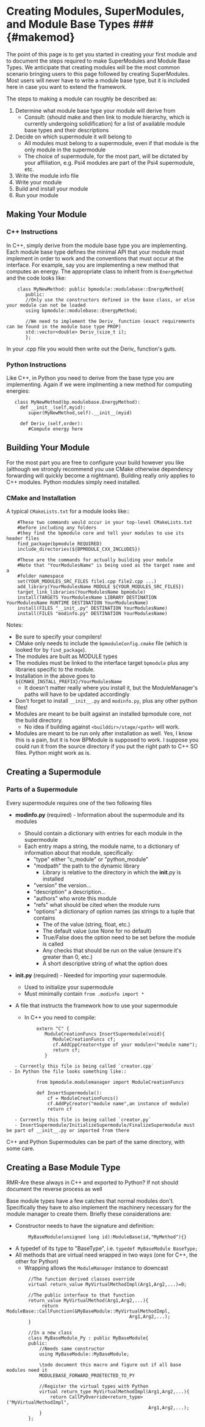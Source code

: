 # Creating Modules, SuperModules, and Module Base Types ###         {#makemod}

The point of this page is to get you started in creating your first module and 
to document the steps required to make SuperModules and Module Base Types.  We 
anticipate that creating modules will be the most common scenario bringing users to this page followed by creating SuperModules.  Most users will never have to write a module base type, but it is included here in case you want to extend the framework.  

The steps to making a module can roughly be described as:

1. Determine what module base type your module will derive from
   - Consult: (should make and then link to module hierarchy, which is currently undergoing solidification) for a list of available module base types and their descriptions
2. Decide on which supermodule it will belong to
   - All modules must belong to a supermodule, even if that module is the only module in the supermodule
   - The choice of supermodule, for the most part, will be dictated by your affiliation, e.g. Psi4 modules are part  of the Psi4 supermodule, etc. 
3. Write the module info file
4. Write your module
5. Build and install your module
6. Run your module

## Making Your Module ###

### C++ Instructions ###

In C++, simply derive from the module base type you are implementing.  Each module base type defines the minimal API that your module must implement in order to work and the conventions that must occur at the interface.  For example,
say you are implementing a new method that computes an energy.  The appropriate class to inherit from is `EnergyMethod` and the code looks like:

~~~{.cpp}
    class MyNewMethod: public bpmodule::modulebase::EnergyMethod{
       public:
       //Only use the constructors defined in the base class, or else your module can not be loaded
       using bpmodule::modulebase::EnergyMethod;
       
       //We need to implement the Deriv_ function (exact requirements can be found in the module base type PROP)
       std::vector<double> Deriv_(size_t i);
       };
~~~

In your .cpp file you would then write out the Deriv_ function's guts.

### Python Instructions ###
Like C++, in Python you need to derive from the base type you are implementing.  Again if we were implmenting a new method for computing energies:

~~~{.py}
   class MyNewMethod(bp.modulebase.EnergyMethod):
     def __init__(self,myid):
        super(MyNewMethod,self).__init__(myid)

     def Deriv_(self,order):
        #Compute energy here
~~~

## Building Your Module ###
For the most part you are free to configure your build however you like (although we strongly recommend you use CMake otherwise dependency forwarding will quickly become a nightmare).  Building really only applies to C++ modules.  Python modules simply need installed.

### CMake and Installation ###

A typical `CMakeLists.txt` for a module looks like::

~~~{.sh}
    #These two commands would occur in your top-level CMakeLists.txt 
    #before including any folders
    #they find the bpmodule core and tell your modules to use its header files
    find_package(bpmodule REQUIRED)
    include_directories(${BPMODULE_CXX_INCLUDES})

    #These are the commands for actually building your module
    #Note that "YourModulesName" is being used as the target name and a 
    #folder namespace
    set(YOUR_MODULES_SRC_FILES file1.cpp file2.cpp ...)
    add_library(YourModulesName MODULE ${YOUR_MODULES_SRC_FILES})
    target_link_libraries(YourModulesName bpmodule)
    install(TARGETS YourModulesName LIBRARY DESTINATION YourModulesName RUNTIME DESTINATION YourModulesName)
    install(FILES "__init_.py" DESTINATION YourModulesName)
    install(FILES "modinfo.py" DESTINATION YourModulesName)
~~~

Notes:
- Be sure to specify your compilers!
- CMake only needs to include the `bpmoduleConfig.cmake` file (which is looked for by `find_package`). 
- The modules are built as MODULE types
- The modules must be linked to the interface target `bpmodule` plus any libraries specific to the module.
- Installation in the above goes to `${CMAKE_INSTALL_PREFIX}/YourModulesName`
  - It doesn't matter really where you install it, but the ModuleManager's paths will have to be updated accordingly 
- Don't forget to install `__init__.py` and `modinfo.py`, plus any other python files!
- Modules are meant to be built against an installed bpmodule core, not the build directory. 
  - No idea if building against `<builddir>/stage/<path>` will work.
- Modules are meant to be run only after installation as well. Yes, I know this is a pain, but it is how BPModule is supposed to work. I suppose you could run it from the source directory if you put the right path to C++ SO files. Python might work as is.

## Creating a Supermodule ##

### Parts of a Supermodule ##

Every supermodule requires one of the two following files

  - **modinfo.py** (required) - Information about the supermodule and its modules
     - Should contain a dictionary with entries for each module in the supermodule
     - Each entry maps a string, the module name, to a dictionary of information about that module, specifically:
       - "type" either "c_module" or "python_module"
       - "modpath" the path to the dynamic library
          - Library is relative to the directory in which the __init__.py is installed
       - "version" the version...
       - "description" a description...
       - "authors" who wrote this module
       - "refs" what should be cited when the module runs
       - "options" a dictionary of option names (as strings to a tuple that contains
          - The of the value (string, float, etc.)
          - The default value (use None for no default)
          - True/False does the option need to be set before the module is called
          - Any checks that should be run on the value (ensure it's greater than 0, etc.)
          - A short descriptive string of what the option does         

  - **__init__.py** (required) - Needed for importing your supermodule. 
     - Used to initialize your supermodule
     - Must minimally contain `from .modinfo import *`
  - A file that instructs the framework how to use your supermodule
     - In C++ you need to compile:

~~~{.cpp}          
           extern "C" {
              ModuleCreationFuncs InsertSupermodule(void){
                 ModuleCreationFuncs cf;
                 cf.AddCppCreator<type of your module>("module name");
                 return cf;
              }
~~~
       - Currently this file is being called `creator.cpp`
     - In Python the file looks something like::

~~~{.py}       
           from bpmodule.modulemanager import ModuleCreationFuncs

           def InsertSupermodule():
               cf = ModuleCreationFuncs()
               cf.AddPyCreator("module name",an instance of module)
               return cf
~~~
       
       - Currently this file is being called `creator.py`
       - InsertSupermodule/InitializeSupermodule/FinalizeSupermodule must be part of __init__.py or imported from there

C++ and Python Supermodules can be part of the same directory, with some care.


## Creating a Base Module Type ##

RMR-Are these always in C++ and exported to Python?  If not should document the reverse process as well

Base module types have a few catches that normal modules don't.  Specifically they have to also implement the machinery necessary for the module manager to create them.  Briefly these considerations are:

- Constructor needs to have the signature and definition:

~~~{.cpp}
        MyBaseModule(unsigned long id):ModuleBase(id,"MyMethod"){}
~~~
- A typedef of its type to "BaseType", i.e. `typedef MyBaseModule BaseType;`
- All methods that are virtual need wrapped in two ways (one for C++, the other for Python)
  - Wrapping allows the `ModuleManager` instance to downcast 
~~~{.cpp}
        //The function derived classes override
        virtual return_value MyVirtualMethodImpl(Arg1,Arg2,...)=0;

        //The public interface to that function
        return_value MyVirtualMethod(Arg1,Arg2,...){
             return ModuleBase::CallFunction(&MyBaseModule::MyVirtualMethodImpl,
                                             Arg1,Arg2,...);
        }

        //In a new class
        class MyBaseModule_Py : public MyBaseModule{
        public:
            //Needs same constructor
            using MyBaseModule::MyBaseModule;

            \todo document this macro and figure out if all base modules need it
            MODULEBASE_FORWARD_PROETECTED_TO_PY
         
            //Register the virtual types with Python
            virtual return_type MyVirtualMethodImpl(Arg1,Arg2,...){
                return CallPyOverride<return_type>("MyVirtualMethodImpl",
                                                    Arg1,Arg2,...);
            }
        };
~~~
